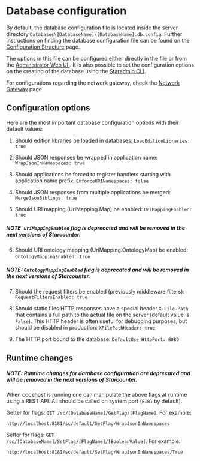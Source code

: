 # Database configuration

By default, the database configuration file is located inside the server directory `Databases\[DatabaseName]\[DatabaseName].db.config`. Further instructions on finding the database configuration file can be found on the [Configuration Structure](/guides/working-with-starcounter/configuration-structure/) page.

The options in this file can be configured either directly in the file or from the [Administrator Web UI ](/guides/working-with-starcounter/administrator-web-ui/). It is also possible to set the configuration options on the creating of the database using the [Staradmin CLI](/guides/working-with-starcounter/staradmin-cli/).

For configurations regarding the network gateway, check the [Network Gateway](/guides/network/network-gateway/) page.

## Configuration options

Here are the most important database configuration options with their default values:

1. Should edition libraries be loaded in databases:
`LoadEditionLibraries: true`

2. Should JSON responses be wrapped in application name:
`WrapJsonInNamespaces: true`

3. Should applications be forced to register handlers starting with application name prefix:
`EnforceURINamespaces: false`

4. Should JSON responses from multiple applications be merged:
`MergeJsonSiblings: true`

5. Should URI mapping (UriMapping.Map) be enabled:
`UriMappingEnabled: true`

##### NOTE: `UriMappingEnabled` flag is deprecated and will be removed in the next versions of Starcounter.

6. Should URI ontology mapping (UriMapping.OntologyMap) be enabled:
`OntologyMappingEnabled: true`

##### NOTE: `OntologyMappingEnabled` flag is deprecated and will be removed in the next versions of Starcounter.

7. Should the request filters be enabled (previously middleware filters):
`RequestFiltersEnabled: true`

8. Should static files HTTP responses have a special header `X-File-Path` that contains a full path to the actual file on the server (default value is `False`). This HTTP header is often useful for debugging purposes, but should be disabled in production:
`XFilePathHeader: true`

9. The HTTP port bound to the database: `DefaultUserHttpPort: 8080`

## Runtime changes

##### NOTE: Runtime changes for database configuration are deprecated and will be removed in the next versions of Starcounter.

When codehost is running one can manipulate the above flags at runtime using a REST API. All should be called on system port (`8181` by default).

Getter for flags: `GET /sc/[DatabaseName]/GetFlag/[FlagName]`. For example:

```
http://localhost:8181/sc/default/GetFlag/WrapJsonInNamespaces
```

Setter for flags: `GET /sc/[DatabaseName]/SetFlag/[FlagName]/[BooleanValue]`. For example:

```
http://localhost:8181/sc/default/SetFlag/WrapJsonInNamespaces/True
```
